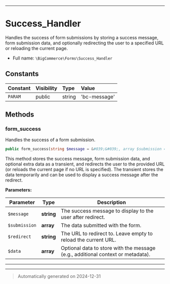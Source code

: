 ***

# Success_Handler

Handles the success of form submissions by storing a success message, form submission data,
and optionally redirecting the user to a specified URL or reloading the current page.



* Full name: `\BigCommerce\Forms\Success_Handler`


## Constants

| Constant | Visibility | Type | Value |
|:---------|:-----------|:-----|:------|
|`PARAM`|public|string|&#039;bc-message&#039;|


## Methods


### form_success

Handles the success of a form submission.

```php
public form_success(string $message = &#039;&#039;, array $submission = [], string $redirect = &#039;&#039;, array $data = []): void
```

This method stores the success message, form submission data, and optional extra data as a transient,
and redirects the user to the provided URL (or reloads the current page if no URL is specified).
The transient stores the data temporarily and can be used to display a success message after the redirect.






**Parameters:**

| Parameter | Type | Description |
|-----------|------|-------------|
| `$message` | **string** | The success message to display to the user after redirect. |
| `$submission` | **array** | The data submitted with the form. |
| `$redirect` | **string** | The URL to redirect to. Leave empty to reload the current URL. |
| `$data` | **array** | Optional data to store with the message (e.g., additional context or metadata). |





***


***
> Automatically generated on 2024-12-31
